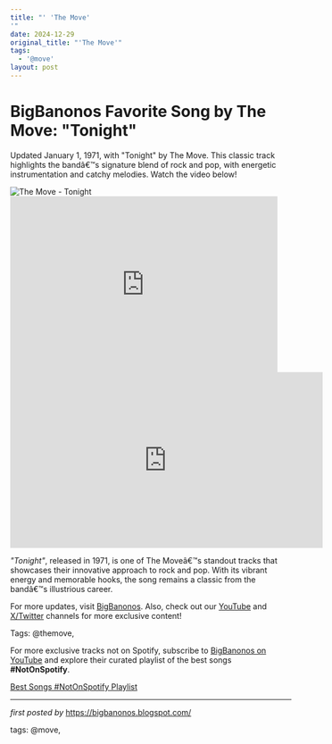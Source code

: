 ```yaml
---
title: "' 'The Move'
'"
date: 2024-12-29
original_title: "'The Move'"
tags:
  - '@move'
layout: post
---
```

<!-- Title of the Post -->
<h1 >BigBanonos Favorite Song by The Move: "Tonight"</h1> <!-- Introductory Text -->
<p >Updated January 1, 1971, with "Tonight" by The Move. This classic track highlights the bandâ€™s signature blend of rock and pop, with energetic instrumentation and catchy melodies. Watch the video below!</p> <!-- Featured Image -->
<div > <img src="https://i.discogs.com/xggBkfXW4C_fnLlu1p577JOlw1S-xBcfBB3Ie3Ciq0Q/rs:fit/g:sm/q:90/h:600/w:594/czM6Ly9kaXNjb2dz/LWRhdGFiYXNlLWlt/YWdlcy9SLTI0MTU0/NTEtMTQ5NTkxMzAz/NC0yMDcwLmpwZWc.jpeg" alt="The Move - Tonight" />
</div> <!-- YouTube Video Embed -->
<div > <iframe allowfullscreen="" frameborder="0" height="315" src="https://www.youtube.com/embed/aMm3PBJ_-gA?list=PLtuNtuTatqI27rEpl6sppn5M8ja8x3-Rz" width="95%"></iframe>
</div> <!-- Additional YouTube Video -->
<div > <iframe width="560" height="315" src="https://www.youtube.com/embed/SVO-ejTffx8?si=Wcr2nvBsBimmmtjI" title="YouTube video player" frameborder="0" allow="accelerometer; autoplay; clipboard-write; encrypted-media; gyroscope; picture-in-picture; web-share" referrerpolicy="strict-origin-when-cross-origin" allowfullscreen></iframe>
</div> <!-- Song Information -->
<div > <p><em>"Tonight"</em>, released in 1971, is one of The Moveâ€™s standout tracks that showcases their innovative approach to rock and pop. With its vibrant energy and memorable hooks, the song remains a classic from the bandâ€™s illustrious career.</p>
</div> <!-- Footer Links -->
<div > <p>For more updates, visit <a href="https://bigbanonos.blogspot.com/" target="_blank">BigBanonos</a>. Also, check out our <a href="https://www.youtube.com/@BigBanonos" target="_blank">YouTube</a> and <a href="https://x.com/bigbanonos" target="_blank">X/Twitter</a> channels for more exclusive content!</p>
</div> <!-- Tags -->
<p >Tags: @themove,</p>


<!--Subscribe and Playlist Links-->
<div>
    <p>For more exclusive tracks not on Spotify, subscribe to <a href="https://www.youtube.com/@BigBanonos" target="_blank">BigBanonos on YouTube</a> and explore their curated playlist of the best songs <strong>#NotOnSpotify</strong>.</p>
    <p><a href="https://www.youtube.com/playlist?list=PLtuNtuTatqI0kFahUCbtbfenC_ET5O_tr" target="_blank">Best Songs #NotOnSpotify Playlist<br /></a></p></div>

<hr />

<p><em>first posted by</em> <a href="https://bigbanonos.blogspot.com/" rel="noopener" target="_new">https://bigbanonos.blogspot.com/</a></p>

<p>tags: @move,</p>
